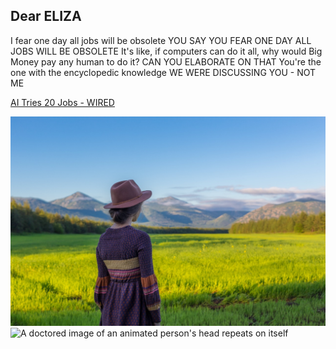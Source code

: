 
## Dear ELIZA

I fear one day all jobs will be obsolete
YOU SAY YOU FEAR ONE DAY ALL JOBS WILL BE OBSOLETE
It's like, if computers can do it all, why would Big Money pay any human to do it?
CAN YOU ELABORATE ON THAT
You're the one with the encyclopedic knowledge
WE WERE DISCUSSING YOU - NOT ME


[AI Tries 20 Jobs - WIRED](https://www.youtube.com/watch?v=tTagNMmzgQo&ab_channel=WIRED)

![A woman standing staring out over a field on a farm, it is likely AI but hard to tell for sure](fa(i)rm.jpg)
![A doctored image of an animated person's head repeats on itself](how-it-feels.jpg)

